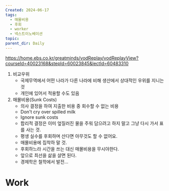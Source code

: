 ```yaml
---
Created: 2024-06-17
tags:
  - 매몰비용
  - 후회
  - worker
  - 넥스트이노베이션
topic: 
parent_dir: Daily
---
```

https://home.ebs.co.kr/greatminds/vodReplay/vodReplayView?courseId=40023168&stepId=60023845&lectId=60483310
1. 비교우위
	- 국제무역에서 어떤 나라가 다른 나라에 비해 생산에서 상대적인 우위를 지니는 것
	- 개인에 있어서 적용할 수도 있음
2. 매몰비용(Sunk Costs)
	- 의사 결정을 하여 지출한 비용 중 회수할 수 없는 비용
	- Don't cry over spilled milk
	- Ignore sunk costs
	- 합리적 결정은 이미 엎질러진 물을 주워 담으려고 하지 말고 그냥 다시 가서 표를 사는 것. 
	- 평생 실수를 후회하며 산다면 아무것도 할 수 없어요.
	- 매몰비용에 집착하 말 것.
	- 후회하느라 시간을 쓰는 대신 매몰비용을 무시야한다.
	- 앞으로 최선을 삶을 살면 된다.
	- 경제학은 철학에서 발전...
# Work
